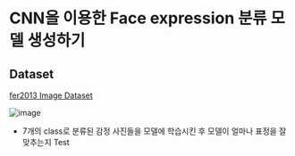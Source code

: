 ﻿# CNN을 이용한 Face expression 분류 모델 생성하기

## Dataset 
 [fer2013 Image Dataset](https://www.kaggle.com/aspiring1/fer2013-images)

![image](https://user-images.githubusercontent.com/54701846/69960909-00023b00-154e-11ea-9c4f-e26a948df6fd.png)
- 7개의 class로 분류된 감정 사진들을 모델에 학습시킨 후 모델이 얼마나 표정을 잘 맞추는지 Test
